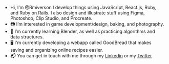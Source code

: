 - Hi, I’m @Rmiverson I develop things using JavaScript, React.js, Ruby, and Ruby on Rails. I also design and illustrate stuff using Figma, Photoshop, Clip Studio, and Procreate.
- 📷 I’m interested in game development/design, baking, and photography.
- 📖 I’m currently learning Blender, as well as practicing algorithms and data structures.
- 🖥️ I'm currently developing a webapp called GoodBread that makes saving and organizing online recipes easier.
- 📬 You can get in touch with me through my [Linkedin](https://www.linkedin.com/in/rmiverson/) or my [Twitter](https://twitter.com/rmiverson99)
